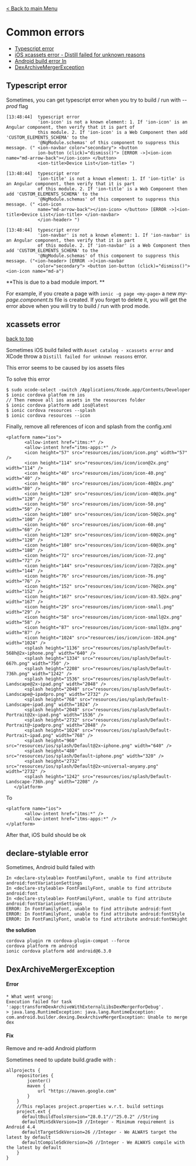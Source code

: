 [< Back to main Menu](https://github.com/gsoulie/Mobile-App-Development/blob/master/ionic2-test.md)    

# Common errors

* [Typescript error](#typescript-error)     
* [iOS xcassets error - Distill failed for unknown reasons](#xcassets-error)    
* [Android build error In <declare-styleable>](#declare-stylable-error)     
* [DexArchiveMergerException](#DexArchiveMergerException)    

## Typescript error

Sometimes, you can get typescript error when you try to build / run with *--prod* flag

```
[13:48:44]  typescript error
            'ion-icon' is not a known element: 1. If 'ion-icon' is an Angular component, then verify that it is part of
            this module. 2. If 'ion-icon' is a Web Component then add 'CUSTOM_ELEMENTS_SCHEMA' to the
            '@NgModule.schemas' of this component to suppress this message. (" <ion-navbar color="secondary"> <button
            ion-button (click)="dismiss()"> [ERROR ->]<ion-icon name="md-arrow-back"></ion-icon> </button>
            <ion-title>Device List</ion-title> ")

[13:48:44]  typescript error
            'ion-title' is not a known element: 1. If 'ion-title' is an Angular component, then verify that it is part
            of this module. 2. If 'ion-title' is a Web Component then add 'CUSTOM_ELEMENTS_SCHEMA' to the
            '@NgModule.schemas' of this component to suppress this message. (" <ion-icon
            name="md-arrow-back"></ion-icon> </button> [ERROR ->]<ion-title>Device List</ion-title> </ion-navbar>
            </ion-header> ")

[13:48:44]  typescript error
            'ion-navbar' is not a known element: 1. If 'ion-navbar' is an Angular component, then verify that it is part
            of this module. 2. If 'ion-navbar' is a Web Component then add 'CUSTOM_ELEMENTS_SCHEMA' to the
            '@NgModule.schemas' of this component to suppress this message. ("<ion-header> [ERROR ->]<ion-navbar
            color="secondary"> <button ion-button (click)="dismiss()"> <ion-icon name="md-a")
```

**This is due to a bad module import. **

For example, if you create a page with ```ionic -g page <my-page>``` a new *my-page.component.ts* file is created.
If you forget to delete it, you will get the error above when you will try to build / run with prod mode.

## xcassets error

[back to top](#common-errors)    

Sometimes iOS build failed with ```Asset catalog - xcassets error``` and XCode throw a ```Distill failed for unknown reasons``` error.

This error seems to be caused by ios assets files

To solve this error 

```
$ sudo xcode-select -switch /Applications/Xcode.app/Contents/Developer
$ ionic cordova platfom rm ios
// Then remove all ios assets in the resources folder
$ ionic cordova platform add ios@latest
$ ionic cordova resources --splash
$ ionic cordova resources --icon
```

Finally, remove all references of icon and splash from the config.xml

```
<platform name="ios">
       <allow-intent href="itms:*" />
       <allow-intent href="itms-apps:*" />
       <icon height="57" src="resources/ios/icon/icon.png" width="57" />
       <icon height="114" src="resources/ios/icon/icon@2x.png" width="114" />
       <icon height="40" src="resources/ios/icon/icon-40.png" width="40" />
       <icon height="80" src="resources/ios/icon/icon-40@2x.png" width="80" />
       <icon height="120" src="resources/ios/icon/icon-40@3x.png" width="120" />
       <icon height="50" src="resources/ios/icon/icon-50.png" width="50" />
       <icon height="100" src="resources/ios/icon/icon-50@2x.png" width="100" />
       <icon height="60" src="resources/ios/icon/icon-60.png" width="60" />
       <icon height="120" src="resources/ios/icon/icon-60@2x.png" width="120" />
       <icon height="180" src="resources/ios/icon/icon-60@3x.png" width="180" />
       <icon height="72" src="resources/ios/icon/icon-72.png" width="72" />
       <icon height="144" src="resources/ios/icon/icon-72@2x.png" width="144" />
       <icon height="76" src="resources/ios/icon/icon-76.png" width="76" />
       <icon height="152" src="resources/ios/icon/icon-76@2x.png" width="152" />
       <icon height="167" src="resources/ios/icon/icon-83.5@2x.png" width="167" />
       <icon height="29" src="resources/ios/icon/icon-small.png" width="29" />
       <icon height="58" src="resources/ios/icon/icon-small@2x.png" width="58" />
       <icon height="87" src="resources/ios/icon/icon-small@3x.png" width="87" />
       <icon height="1024" src="resources/ios/icon/icon-1024.png" width="1024" />
       <splash height="1136" src="resources/ios/splash/Default-568h@2x~iphone.png" width="640" />
       <splash height="1334" src="resources/ios/splash/Default-667h.png" width="750" />
       <splash height="2208" src="resources/ios/splash/Default-736h.png" width="1242" />
       <splash height="1536" src="resources/ios/splash/Default-Landscape@2x~ipad.png" width="2048" />
       <splash height="2048" src="resources/ios/splash/Default-Landscape@~ipadpro.png" width="2732" />
       <splash height="768" src="resources/ios/splash/Default-Landscape~ipad.png" width="1024" />
       <splash height="2048" src="resources/ios/splash/Default-Portrait@2x~ipad.png" width="1536" />
       <splash height="2732" src="resources/ios/splash/Default-Portrait@~ipadpro.png" width="2048" />
       <splash height="1024" src="resources/ios/splash/Default-Portrait~ipad.png" width="768" />
       <splash height="960" src="resources/ios/splash/Default@2x~iphone.png" width="640" />
       <splash height="480" src="resources/ios/splash/Default~iphone.png" width="320" />
       <splash height="2732" src="resources/ios/splash/Default@2x~universal~anyany.png" width="2732" />
       <splash height="1242" src="resources/ios/splash/Default-Landscape-736h.png" width="2208" />
   </platform>
```

To

```
<platform name="ios">
       <allow-intent href="itms:*" />
       <allow-intent href="itms-apps:*" />
</platform>
```

After that, iOS build should be ok

## declare-stylable error

Sometimes, Android build failed with 

```
In <declare-styleable> FontFamilyFont, unable to find attribute android:fontVariationSettings
In <declare-styleable> FontFamilyFont, unable to find attribute android:font
In <declare-styleable> FontFamilyFont, unable to find attribute android:fontVariationSettings
ERROR: In FontFamilyFont, unable to find attribute android:font
ERROR: In FontFamilyFont, unable to find attribute android:fontStyle
ERROR: In FontFamilyFont, unable to find attribute android:fontWeight
```

**the solution**

```
cordova plugin rm cordova-plugin-compat --force
cordova platform rm android
ionic cordova platform add android@6.3.0
```

## DexArchiveMergerException

#### Error
```
* What went wrong:
Execution failed for task ':app:transformDexArchiveWithExternalLibsDexMergerForDebug'.
> java.lang.RuntimeException: java.lang.RuntimeException: com.android.builder.dexing.DexArchiveMergerException: Unable to merge dex
```

#### Fix

Remove and re-add Android platform

Sometimes need to update build.gradle with :

```
allprojects {
    repositories {
        jcenter()
        maven {
            url "https://maven.google.com"
        }
    }
    //This replaces project.properties w.r.t. build settings
    project.ext {
      defaultBuildToolsVersion="28.0.1"//"25.0.2" //String
      defaultMinSdkVersion=19 //Integer - Minimum requirement is Android 4.4
      defaultTargetSdkVersion=26 //Integer - We ALWAYS target the latest by default
      defaultCompileSdkVersion=26 //Integer - We ALWAYS compile with the latest by default
    }
}
```
